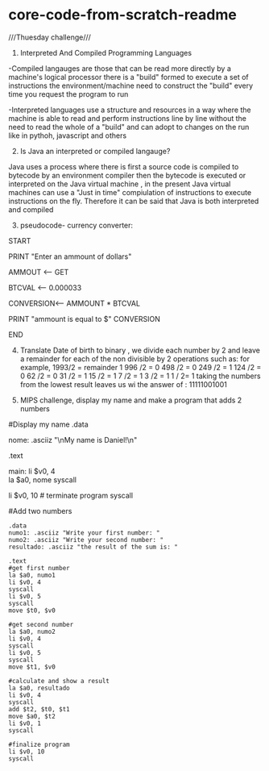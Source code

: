 # core-code-from-scratch-readme

///Thuesday challenge///

1) Interpreted And Compiled Programming Languages

-Compiled langauges are those that can be read more directly by a machine's logical processor there is a "build" formed to execute a set of instructions the environment/machine need to construct the "build" every time you request the program to run 

-Interpreted languages use a structure and resources in a way where the machine is able to read and perform instructions line by line without the need
to read the whole of a "build" and can adopt to changes on the run like in pythoh, javascript and others

2) Is Java an interpreted or compiled langauge?

Java uses a process where there is first a source code is compiled to bytecode by an environment compiler
then the bytecode is executed or interpreted on the Java virtual machine , in the present Java virtual machines can use a "Just in time" compiulation of instructions to execute instructions on the fly.
Therefore it can be said that Java is both interpreted and compiled 

3) pseudocode- currency converter:

START

PRINT "Enter an ammount of dollars"

AMMOUT <-- GET

BTCVAL <-- 0.000033

CONVERSION<-- AMMOUNT * BTCVAL

PRINT "ammount is equal to $" CONVERSION

END 


4) Translate Date of birth to binary , we divide each number by 2 and leave a remainder for each of the non divisible by 2 operations
such as:
for example, 1993/2 =  remainder 1
             996 /2 =            0
             498 /2 =            0 
             249 /2 =            1
             124 /2 =            0
             62  /2 =            0
             31  /2 =            1
             15  /2 =            1
             7   /2 =            1
             3   /2 =            1
             1   / 2=            1
taking the numbers from the lowest result leaves us wi the answer of : 11111001001

5) MIPS challenge, display my name and make a program that adds 2 numbers


#Display my name 
.data

 nome: .asciiz "\nMy name is Daniel!\n"

.text 

 main:
li $v0, 4  
la $a0, nome 
syscall 

li $v0, 10 # terminate program
syscall

 #Add two numbers 

    .data
    numo1: .asciiz "Write your first number: "
    numo2: .asciiz "Write your second number: "
    resultado: .asciiz "the result of the sum is: "

    .text
    #get first number
    la $a0, numo1
    li $v0, 4
    syscall
    li $v0, 5
    syscall
    move $t0, $v0

    #get second number
    la $a0, numo2
    li $v0, 4
    syscall
    li $v0, 5
    syscall
    move $t1, $v0

    #calculate and show a result
    la $a0, resultado
    li $v0, 4
    syscall
    add $t2, $t0, $t1
    move $a0, $t2
    li $v0, 1
    syscall

    #finalize program
    li $v0, 10
    syscall

